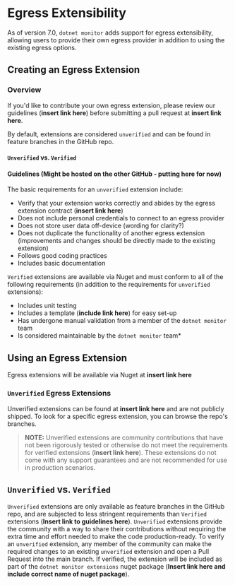 # Egress Extensibility

As of version 7.0, `dotnet monitor` adds support for egress extensibility, allowing users to provide their own egress provider in addition to using the existing egress options.

## Creating an Egress Extension

### Overview

If you'd like to contribute your own egress extension, please review our guidelines (**insert link here**) before submitting a pull request at **insert link here**. 

By default, extensions are considered `unverified` and can be found in feature branches in the GitHub repo. 

#### `Unverified` vs. `Verified`

#### Guidelines (Might be hosted on the other GitHub - putting here for now)

The basic requirements for an `unverified` extension include:

- Verify that your extension works correctly and abides by the egress extension contract (**insert link here**)
- Does not include personal credentials to connect to an egress provider
- Does not store user data off-device (wording for clarity?)
- Does not duplicate the functionality of another egress extension (improvements and changes should be directly made to the existing extension)
- Follows good coding practices
- Includes basic documentation

`Verified` extensions are available via Nuget and must conform to all of the following requirements (in addition to the requirements for `unverified` extensions):
- Includes unit testing
- Includes a template (**include link here**) for easy set-up
- Has undergone manual validation from a member of the `dotnet monitor` team
- Is considered maintainable by the `dotnet monitor` team*




### 

## Using an Egress Extension

Egress extensions will be available via Nuget at **insert link here** 


### `Unverified` Egress Extensions

Unverified extensions can be found at **insert link here** and are not publicly shipped. To look for a specific egress extension, you can browse the repo's branches.

> **NOTE:** Unverified extensions are community contributions that have not been rigorously tested or otherwise do not meet the requirements for verified extensions (**insert link here**). These extensions do not come with any support guarantees and are not recommended for use in production scenarios.


## `Unverified` vs. `Verified`

`Unverified` extensions are only available as feature branches in the GitHub repo, and are subjected to less stringent requirements than `Verified` extensions (**Insert link to guidelines here**). `Unverified` extensions provide the community with a way to share their contributions without requiring the extra time and effort needed to make the code production-ready. To verify an `unverified` extension, any member of the community can make the required changes to an existing `unverified` extension and open a Pull Request into the main branch. If verified, the extension will be included as part of the `dotnet monitor extensions` nuget package (**Insert link here and include correct name of nuget package**).
